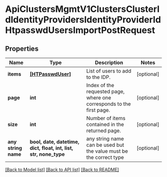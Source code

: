 # ApiClustersMgmtV1ClustersClusterIdIdentityProvidersIdentityProviderIdHtpasswdUsersImportPostRequest


## Properties
Name | Type | Description | Notes
------------ | ------------- | ------------- | -------------
**items** | [**[HTPasswdUser]**](HTPasswdUser.md) | List of users to add to the IDP. | [optional] 
**page** | **int** | Index of the requested page, where one corresponds to the first page. | [optional] 
**size** | **int** | Number of items contained in the returned page. | [optional] 
**any string name** | **bool, date, datetime, dict, float, int, list, str, none_type** | any string name can be used but the value must be the correct type | [optional]

[[Back to Model list]](../README.md#documentation-for-models) [[Back to API list]](../README.md#documentation-for-api-endpoints) [[Back to README]](../README.md)


